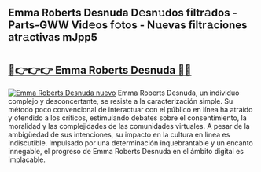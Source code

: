 ## Emma Roberts Desnuda D𝚎sn𝚞dos filtr𝚊dos - Parts-GWW Vid𝚎os f𝚘tos - N𝚞evas filtr𝚊ciones atr𝚊ctivas mJpp5

# <h2><a href="http://mbdktn.tromn.icu/?c=Emma+Roberts+Desnuda">🔗👉👉👉 Emma Roberts Desnuda 🔗🔗</a></h2>

[![Emma Roberts Desnuda nuevo](https://i.imgur.com/pEAQMta.gif)](http://mbdktn.tromn.icu/?c=Emma+Roberts+Desnuda)
Emma Roberts Desnuda, un individuo complejo y desconcertante, se resiste a la caracterización simple. Su método poco convencional de interactuar con el público en línea ha atraído y ofendido a los críticos, estimulando debates sobre el consentimiento, la moralidad y las complejidades de las comunidades virtuales. A pesar de la ambigüedad de sus intenciones, su impacto en la cultura en línea es indiscutible. Impulsado por una determinación inquebrantable y un encanto innegable, el progreso de Emma Roberts Desnuda en el ámbito digital es implacable.
